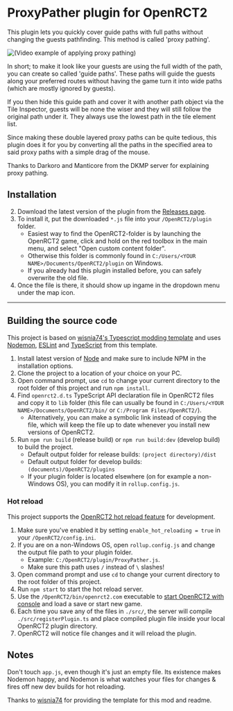 # ProxyPather plugin for OpenRCT2

This plugin lets you quickly cover guide paths with full paths without changing the guests pathfinding. This method is called 'proxy pathing'.

![(Video example of applying proxy pathing)](img/proxy-pather.gif)

In short; to make it look like your guests are using the full width of the path, you can create so called 'guide paths'. These paths will guide the guests along your preferred routes without having the game turn it into wide paths (which are mostly ignored by guests).

If you then hide this guide path and cover it with another path object via the Tile Inspector, guests will be none the wiser and they will still follow the original path under it. They always use the lowest path in the tile element list.

Since making these double layered proxy paths can be quite tedious, this plugin does it for you by converting all the paths in the specified area to said proxy paths with a simple drag of the mouse.

Thanks to Darkoro and Manticore from the DKMP server for explaining proxy pathing.


## Installation

2. Download the latest version of the plugin from the [Releases page](https://github.com/Basssiiie/OpenRCT2-ProxyPather/releases).
3. To install it, put the downloaded `*.js` file into your `/OpenRCT2/plugin` folder.
    - Easiest way to find the OpenRCT2-folder is by launching the OpenRCT2 game, click and hold on the red toolbox in the main menu, and select "Open custom content folder".
    - Otherwise this folder is commonly found in `C:/Users/<YOUR NAME>/Documents/OpenRCT2/plugin` on Windows.
    - If you already had this plugin installed before, you can safely overwrite the old file.
4. Once the file is there, it should show up ingame in the dropdown menu under the map icon.

---

## Building the source code

This project is based on [wisnia74's Typescript modding template](https://github.com/wisnia74/openrct2-typescript-mod-template) and uses [Nodemon](https://nodemon.io/), [ESLint](https://eslint.org/) and [TypeScript](https://www.typescriptlang.org/) from this template.

1. Install latest version of [Node](https://nodejs.org/en/) and make sure to include NPM in the installation options.
2. Clone the project to a location of your choice on your PC.
3. Open command prompt, use `cd` to change your current directory to the root folder of this project and run `npm install`.
4. Find `openrct2.d.ts` TypeScript API declaration file in OpenRCT2 files and copy it to `lib` folder (this file can usually be found in `C:/Users/<YOUR NAME>/Documents/OpenRCT2/bin/` or `C:/Program Files/OpenRCT2/`).
    - Alternatively, you can make a symbolic link instead of copying the file, which will keep the file up to date whenever you install new versions of OpenRCT2.
5. Run `npm run build` (release build) or `npm run build:dev` (develop build) to build the project.
    - Default output folder for release builds: `(project directory)/dist`
    - Default output folder for develop builds: `(documents)/OpenRCT2/plugins`
    - If your plugin folder is located elsewhere (on for example a non-Windows OS), you can modify it in `rollup.config.js`.

### Hot reload

This project supports the [OpenRCT2 hot reload feature](https://github.com/OpenRCT2/OpenRCT2/blob/master/distribution/scripting.md#writing-scripts) for development.

1. Make sure you've enabled it by setting `enable_hot_reloading = true` in your `/OpenRCT2/config.ini`.
2. If you are on a non-Windows OS, open `rollup.config.js` and change the output file path to your plugin folder.
    - Example: `C:/OpenRCT2/plugin/ProxyPather.js`.
    - Make sure this path uses `/` instead of `\` slashes!
3. Open command prompt and use `cd` to change your current directory to the root folder of this project.
4. Run `npm start` to start the hot reload server.
5. Use the `/OpenRCT2/bin/openrct2.com` executable to [start OpenRCT2 with console](https://github.com/OpenRCT2/OpenRCT2/blob/master/distribution/scripting.md#writing-scripts) and load a save or start new game.
6. Each time you save any of the files in `./src/`, the server will compile `./src/registerPlugin.ts` and place compiled plugin file inside your local OpenRCT2 plugin directory.
7. OpenRCT2 will notice file changes and it will reload the plugin.

## Notes

Don't touch `app.js`, even though it's just an empty file. Its existence makes Nodemon happy, and Nodemon is what watches your files for changes & fires off new dev builds for hot reloading.

Thanks to [wisnia74](https://github.com/wisnia74/openrct2-typescript-mod-template) for providing the template for this mod and readme.
